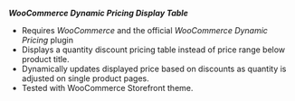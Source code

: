 ***WooCommerce Dynamic Pricing Display Table***

* Requires *WooCommerce* and the official *WooCommerce Dynamic Pricing* plugin
* Displays a quantity discount pricing table instead of price range below product title.
* Dynamically updates displayed price based on discounts as quantity is adjusted on single product pages.
* Tested with WooCommerce Storefront theme.